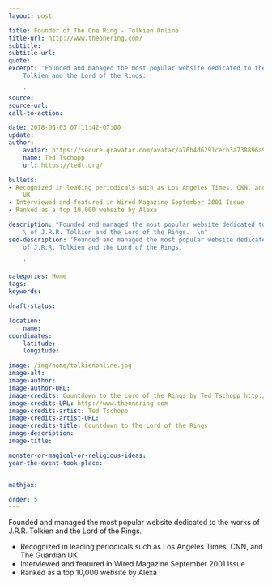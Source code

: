```yaml
---
layout: post

title: Founder of The One Ring - Tolkien Online
title-url: http://www.theonering.com/
subtitle:
subtitle-url:
quote:
excerpt: 'Founded and managed the most popular website dedicated to the works of J.R.R.
    Tolkien and the Lord of the Rings.

    '
source:
source-url:
call-to-action:

date: 2018-06-03 07:11:42-07:00
update:
author:
    avatar: https://secure.gravatar.com/avatar/a76b4d6291cecb3a738896a971bfb903?s=512&d=mp&r=g
    name: Ted Tschopp
    url: https://tedt.org/

bullets:
- Recognized in leading periodicals such as Los Angeles Times, CNN, and The Guardian
    UK
- Interviewed and featured in Wired Magazine September 2001 Issue
- Ranked as a top 10,000 website by Alexa

description: "Founded and managed the most popular website dedicated to the works\
    \ of J.R.R. Tolkien and the Lord of the Rings.  \n"
seo-description: 'Founded and managed the most popular website dedicated to the works
    of J.R.R. Tolkien and the Lord of the Rings.

    '

categories: Home
tags:
keywords:

draft-status:

location:
    name:
coordinates:
    latitude:
    longitude:

image: /img/home/tolkienonline.jpg
image-alt:
image-author:
image-author-URL:
image-credits: Countdown to the Lord of the Rings by Ted Tschopp http://www.theonering.com
image-credits-URL: http://www.theonering.com
image-credits-artist: Ted Tschopp
image-credits-artist-URL:
image-credits-title: Countdown to the Lord of the Rings
image-description:
image-title:

monster-or-magical-or-religious-ideas:
year-the-event-took-place:


mathjax:

order: 5
---
```


Founded and managed the most popular website dedicated to the works of J.R.R. Tolkien and the Lord of the Rings.
* Recognized in leading periodicals such as Los Angeles Times, CNN, and The Guardian UK
* Interviewed and featured in Wired Magazine September 2001 Issue
* Ranked as a top 10,000 website by Alexa